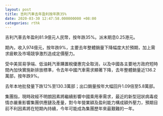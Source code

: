 ```yaml
---
layout: post
title: 吉利汽車去年盈利按年跌35%
date: 2020-03-30 12:47:58.000000000 +08:00
categories: rthk
---
```


吉利汽車去年盈利81.9億元人民幣，按年跌35%。派末期息0.25港元。

期內，收入974億元，按年跌9%，主要去年整體銷量下降幅度大於預期，加上需求疲軟及市場競爭激烈造成定價壓力。

受中美貿易爭端、低油耗汽車購置稅優惠完全取消，以及中國各主要地方政府短時間內加快實施新排放標準，令去年中國汽車需求顯著下降，去年整體銷量近136.2萬部，按年跌9%。

去年本地批發量下跌12%至130.3萬部；出口銷量按年大幅回升1.09倍至5.8萬部。

集團指，現時政經不明朗因素將繼續影響中國乘用車需求，最近的新型冠狀病毒疫情亦嚴重影響集團供應鏈及產量，對今年營業額及盈利能力構成額外壓力，預期目前不利因素將在短期內持續，今年可能成為集團歷年來最艱難的一年。
